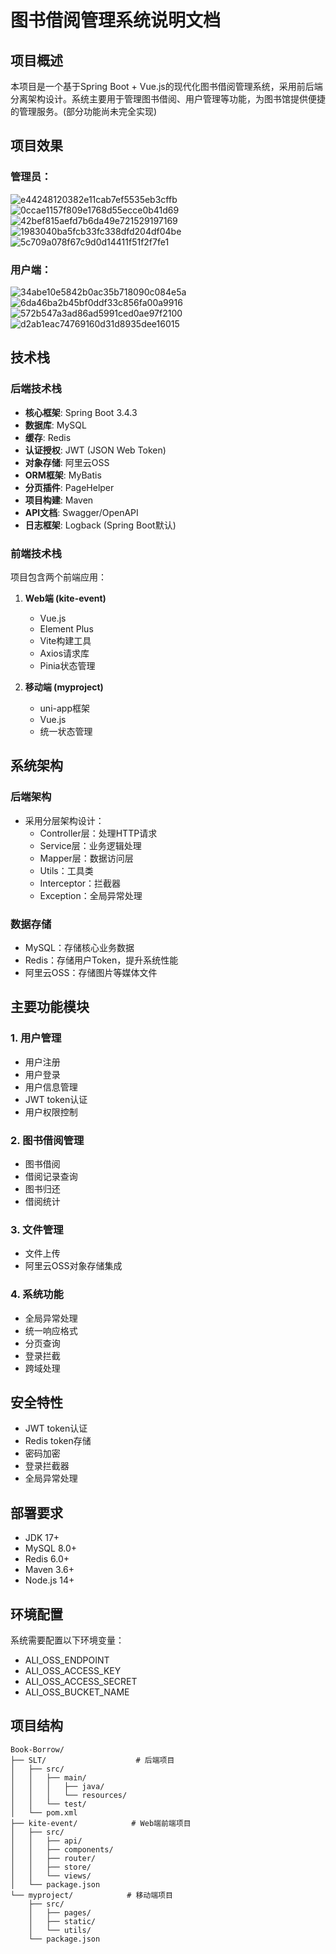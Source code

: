 # 图书借阅管理系统说明文档

## 项目概述
本项目是一个基于Spring Boot + Vue.js的现代化图书借阅管理系统，采用前后端分离架构设计。系统主要用于管理图书借阅、用户管理等功能，为图书馆提供便捷的管理服务。(部分功能尚未完全实现)
## 项目效果
### 管理员：
![e44248120382e11cab7ef5535eb3cffb](https://github.com/user-attachments/assets/acad4d04-965b-417f-97a5-3e2bca45c7d0)
![0ccae1157f809e1768d55ecce0b41d69](https://github.com/user-attachments/assets/f290562e-9a70-4f63-82ec-3f569a0b8029)
![42bef815aefd7b6da49e721529197169](https://github.com/user-attachments/assets/8c2f606d-c476-4407-bf29-3241f768376e)
![1983040ba5fcb33fc338dfd204df04be](https://github.com/user-attachments/assets/474605c3-4d0c-4fb1-8607-c8b2c15d513d)
![5c709a078f67c9d0d14411f51f2f7fe1](https://github.com/user-attachments/assets/83e664f8-7126-4e1a-b9cc-724765e63025)

### 用户端：

![34abe10e5842b0ac35b718090c084e5a](https://github.com/user-attachments/assets/230751b6-997d-41aa-a2f9-b240ad6e87c5)
![6da46ba2b45bf0ddf33c856fa00a9916](https://github.com/user-attachments/assets/aa8f0860-e4cd-4905-ad1d-3bca696d289c)
![572b547a3ad86ad5991ced0ae97f2100](https://github.com/user-attachments/assets/dc5435d4-400c-4b07-ba56-5354abc2086f)
![d2ab1eac74769160d31d8935dee16015](https://github.com/user-attachments/assets/6aaa4fad-d6ed-4207-8fa8-b84bbb0062e6)



## 技术栈

### 后端技术栈
- **核心框架**: Spring Boot 3.4.3
- **数据库**: MySQL
- **缓存**: Redis
- **认证授权**: JWT (JSON Web Token)
- **对象存储**: 阿里云OSS
- **ORM框架**: MyBatis
- **分页插件**: PageHelper
- **项目构建**: Maven
- **API文档**: Swagger/OpenAPI
- **日志框架**: Logback (Spring Boot默认)

### 前端技术栈
项目包含两个前端应用：
1. **Web端 (kite-event)**
   - Vue.js
   - Element Plus
   - Vite构建工具
   - Axios请求库
   - Pinia状态管理

2. **移动端 (myproject)**
   - uni-app框架
   - Vue.js
   - 统一状态管理

## 系统架构

### 后端架构
- 采用分层架构设计：
  - Controller层：处理HTTP请求
  - Service层：业务逻辑处理
  - Mapper层：数据访问层
  - Utils：工具类
  - Interceptor：拦截器
  - Exception：全局异常处理

### 数据存储
- MySQL：存储核心业务数据
- Redis：存储用户Token，提升系统性能
- 阿里云OSS：存储图片等媒体文件

## 主要功能模块

### 1. 用户管理
- 用户注册
- 用户登录
- 用户信息管理
- JWT token认证
- 用户权限控制

### 2. 图书借阅管理
- 图书借阅
- 借阅记录查询
- 图书归还
- 借阅统计

### 3. 文件管理
- 文件上传
- 阿里云OSS对象存储集成

### 4. 系统功能
- 全局异常处理
- 统一响应格式
- 分页查询
- 登录拦截
- 跨域处理

## 安全特性
- JWT token认证
- Redis token存储
- 密码加密
- 登录拦截器
- 全局异常处理

## 部署要求
- JDK 17+
- MySQL 8.0+
- Redis 6.0+
- Maven 3.6+
- Node.js 14+

## 环境配置
系统需要配置以下环境变量：
- ALI_OSS_ENDPOINT
- ALI_OSS_ACCESS_KEY
- ALI_OSS_ACCESS_SECRET
- ALI_OSS_BUCKET_NAME

## 项目结构
```plaintext
Book-Borrow/
├── SLT/                    # 后端项目
│   ├── src/
│   │   ├── main/
│   │   │   ├── java/
│   │   │   └── resources/
│   │   └── test/
│   └── pom.xml
├── kite-event/            # Web端前端项目
│   ├── src/
│   │   ├── api/
│   │   ├── components/
│   │   ├── router/
│   │   ├── store/
│   │   └── views/
│   └── package.json
└── myproject/            # 移动端项目
    ├── src/
    │   ├── pages/
    │   ├── static/
    │   └── utils/
    └── package.json
